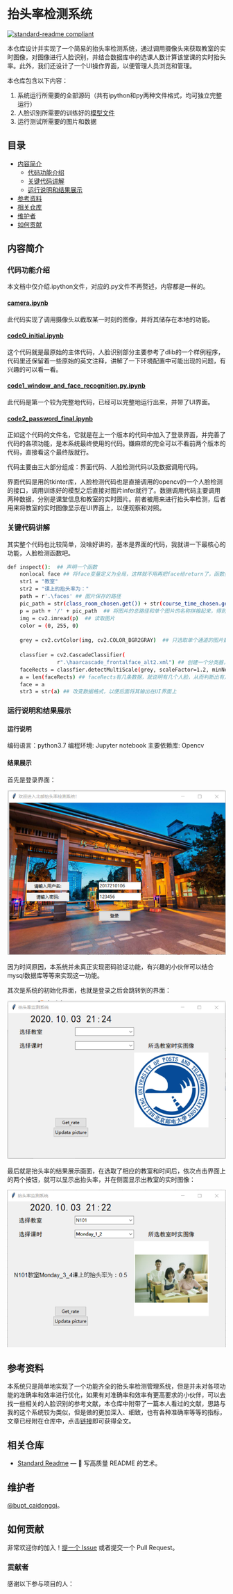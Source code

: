 # 抬头率检测系统

[![standard-readme compliant](https://img.shields.io/badge/readme%20style-standard-brightgreen.svg?style=flat-square)](https://github.com/RichardLitt/standard-readme)

本仓库设计并实现了一个简易的抬头率检测系统，通过调用摄像头来获取教室的实时图像，对图像进行人脸识别，并结合数据库中的选课人数计算该堂课的实时抬头率。此外，我们还设计了一个UI操作界面，以便管理人员浏览和管理。

本仓库包含以下内容：

1. 系统运行所需要的全部源码（共有ipython和py两种文件格式，均可独立完整运行）
2. 人脸识别所需要的训练好的[模型文件](./haarcascade_frontalface_alt2.xml)
3. 运行测试所需要的图片和数据

## 目录

- [内容简介](#内容简介)
	- [代码功能介绍](#代码功能介绍)
	- [关键代码讲解](#关键代码讲解)
  - [运行说明和结果展示](#)
- [参考资料](#参考资料)
- [相关仓库](#相关仓库)
- [维护者](#维护者)
- [如何贡献](#如何贡献)

## 内容简介
### 代码功能介绍
本文档中仅介绍.ipython文件，对应的.py文件不再赘述，内容都是一样的。

#### [camera.ipynb](./camera.ipynb)
此代码实现了调用摄像头以截取某一时刻的图像，并将其储存在本地的功能。

#### [code0_initial.ipynb](./code0_initial.ipynb)
这个代码就是最原始的主体代码，人脸识别部分主要参考了dlib的一个样例程序，代码里还保留着一些原始的英文注释，讲解了一下环境配置中可能出现的问题，有兴趣的可以看一看。

#### [code1_window_and_face_recognition.py.ipynb](./code1_window_and_face_recognition.py.ipynb)
此代码是第一个较为完整地代码，已经可以完整地运行出来，并带了UI界面。

#### [code2_password_final.ipynb](./code2_password_final.ipynb)
正如这个代码的文件名，它就是在上一个版本的代码中加入了登录界面，并完善了代码的各项功能，是本系统最终使用的代码。嫌麻烦的完全可以不看前两个版本的代码，直接看这个最终版就行。

代码主要由三大部分组成：界面代码、人脸检测代码以及数据调用代码。

界面代码是用的tkinter库，人脸检测代码也是直接调用的opencv的一个人脸检测的接口，调用训练好的模型之后直接对图片infer就行了。数据调用代码主要调用两种数据，分别是课堂信息和教室的实时图片。前者被用来进行抬头率检测，后者用来将教室的实时图像显示在UI界面上，以便观察和对照。

### 关键代码讲解
其实整个代码也比较简单，没啥好讲的，基本是界面的代码，我就讲一下最核心的功能，人脸检测函数吧。
```sh
def inspect():  ## 声明一个函数
    nonlocal face ## 将face变量定义为全局，这样就不用再把face给return了，函数里跑出的face值，函数外也能获得，可以保证face值得实时性
    str1 = "教室"
    str2 = "课上的抬头率为："
    path = r'.\faces' ## 图片保存的路径
    pic_path = str(class_room_chosen.get()) + str(course_time_chosen.get()) + '.jpg' ## 根据选择的教室和时间获取相应图片的名称 （图片的名称是需要按一定的规则来命名的，否则会报错）
    p = path + '/' + pic_path  ## 将图片的总路径和单个图片的名称拼接起来，得到单个图片的路径
    img = cv2.imread(p)  ## 读取图片
    color = (0, 255, 0)  

    grey = cv2.cvtColor(img, cv2.COLOR_BGR2GRAY)  ## 只选取单个通道的图片数据进行处理，就是把彩图变成灰度图

    classfier = cv2.CascadeClassifier(
                r".\haarcascade_frontalface_alt2.xml") ## 创建一个分类器，这个分类器是已经训练好的，调用了一个已经训练好的模型文件
    faceRects = classfier.detectMultiScale(grey, scaleFactor=1.2, minNeighbors=3, minSize=(32, 32)) ## 通过分类器对图像进行人脸识别
    a = len(faceRects) ## faceRects有几条数据，就说明有几个人脸，从而判断出有几个人抬头了
    face = a
    str3 = str(a) ## 改变数据格式，以便后面将其输出在UI界面上
```
### 运行说明和结果展示

#### 运行说明
编码语言：python3.7
编程环境: Jupyter notebook
主要依赖库: Opencv

#### 结果展示

首先是登录界面：

![登录界面](./sample1.png)

因为时间原因，本系统并未真正实现密码验证功能，有兴趣的小伙伴可以结合mysql数据库等等来实现这一功能。

其次是系统的初始化界面，也就是登录之后会跳转到的界面：

![初始化界面](./sample2.png)

最后就是抬头率的结果展示画面，在选取了相应的教室和时间后，依次点击界面上的两个按钮，就可以显示出抬头率，并在侧面显示出教室的实时图像：

![展示界面](./sample3.png)

## 参考资料
本系统只是简单地实现了一个功能齐全的抬头率检测管理系统，但是并未对各项功能的准确率和效率进行优化，如果有对准确率和效率有更高要求的小伙伴，可以去找一些相关的人脸识别的参考文献，本仓库中附带了一篇本人看过的文献，思路与我的这个系统较为类似，但是做的更加深入、细致，也有各种准确率等等的指标，文章已经附在仓库中，点击[链接](./reference/面向大学课堂的抬头率检测系统的研究与实现_张杰.caj)即可获得全文。


## 相关仓库

- [Standard Readme](https://github.com/RichardLitt/standard-readme) — 💌 写高质量 README 的艺术。

## 维护者

[@bupt_caidongqi](https://github.com/caidongqi)。

## 如何贡献

非常欢迎你的加入！[提一个 Issue](https://github.com/caidongqi/Industrial-Applet/issues/new) 或者提交一个 Pull Request。


### 贡献者

感谢以下参与项目的人：
